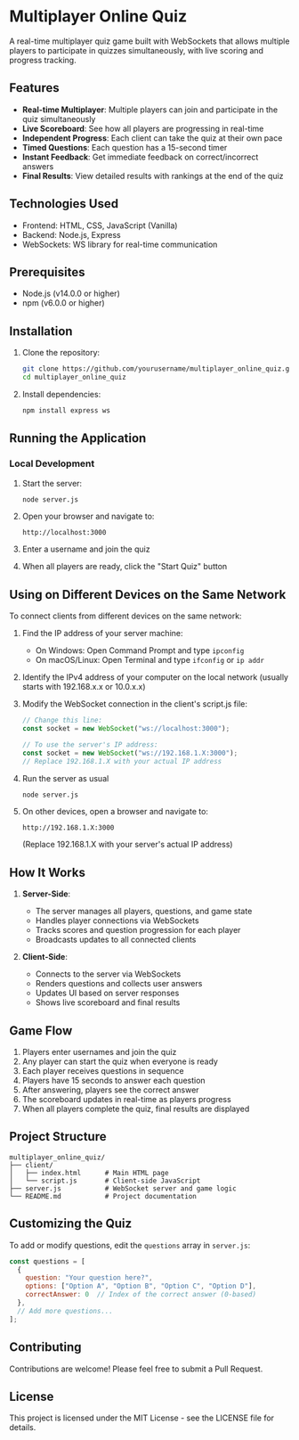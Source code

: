 # Multiplayer Online Quiz

A real-time multiplayer quiz game built with WebSockets that allows multiple players to participate in quizzes simultaneously, with live scoring and progress tracking.

## Features

- **Real-time Multiplayer**: Multiple players can join and participate in the quiz simultaneously
- **Live Scoreboard**: See how all players are progressing in real-time
- **Independent Progress**: Each client can take the quiz at their own pace
- **Timed Questions**: Each question has a 15-second timer
- **Instant Feedback**: Get immediate feedback on correct/incorrect answers
- **Final Results**: View detailed results with rankings at the end of the quiz

## Technologies Used

- Frontend: HTML, CSS, JavaScript (Vanilla)
- Backend: Node.js, Express
- WebSockets: WS library for real-time communication

## Prerequisites

- Node.js (v14.0.0 or higher)
- npm (v6.0.0 or higher)

## Installation

1. Clone the repository:
   ```bash
   git clone https://github.com/yourusername/multiplayer_online_quiz.git
   cd multiplayer_online_quiz
   ```

2. Install dependencies:
   ```bash
   npm install express ws
   ```

## Running the Application

### Local Development

1. Start the server:
   ```bash
   node server.js
   ```

2. Open your browser and navigate to:
   ```
   http://localhost:3000
   ```

3. Enter a username and join the quiz
   
4. When all players are ready, click the "Start Quiz" button

## Using on Different Devices on the Same Network

To connect clients from different devices on the same network:

1. Find the IP address of your server machine:
   - On Windows: Open Command Prompt and type `ipconfig`
   - On macOS/Linux: Open Terminal and type `ifconfig` or `ip addr`

2. Identify the IPv4 address of your computer on the local network (usually starts with 192.168.x.x or 10.0.x.x)

3. Modify the WebSocket connection in the client's script.js file:
   ```javascript
   // Change this line:
   const socket = new WebSocket("ws://localhost:3000");
   
   // To use the server's IP address:
   const socket = new WebSocket("ws://192.168.1.X:3000");
   // Replace 192.168.1.X with your actual IP address
   ```

4. Run the server as usual
   ```bash
   node server.js
   ```

5. On other devices, open a browser and navigate to:
   ```
   http://192.168.1.X:3000
   ```
   (Replace 192.168.1.X with your server's actual IP address)

## How It Works

1. **Server-Side**:
   - The server manages all players, questions, and game state
   - Handles player connections via WebSockets
   - Tracks scores and question progression for each player
   - Broadcasts updates to all connected clients

2. **Client-Side**:
   - Connects to the server via WebSockets
   - Renders questions and collects user answers
   - Updates UI based on server responses
   - Shows live scoreboard and final results

## Game Flow

1. Players enter usernames and join the quiz
2. Any player can start the quiz when everyone is ready
3. Each player receives questions in sequence
4. Players have 15 seconds to answer each question
5. After answering, players see the correct answer
6. The scoreboard updates in real-time as players progress
7. When all players complete the quiz, final results are displayed

## Project Structure

```
multiplayer_online_quiz/
├── client/
│   ├── index.html      # Main HTML page
│   └── script.js       # Client-side JavaScript
├── server.js           # WebSocket server and game logic
└── README.md           # Project documentation
```

## Customizing the Quiz

To add or modify questions, edit the `questions` array in `server.js`:

```javascript
const questions = [
  {
    question: "Your question here?",
    options: ["Option A", "Option B", "Option C", "Option D"],
    correctAnswer: 0  // Index of the correct answer (0-based)
  },
  // Add more questions...
];
```

## Contributing

Contributions are welcome! Please feel free to submit a Pull Request.

## License

This project is licensed under the MIT License - see the LICENSE file for details.

